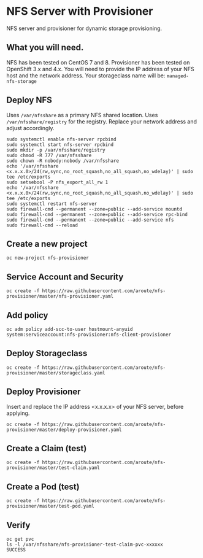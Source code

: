 # NFS Server with Provisioner
NFS server and provisioner for dynamic storage provisioning.

## What you will need.
NFS has been tested on CentOS 7 and 8. Provisioner has been tested on OpenShift 3.x and 4.x. You will need to provide the IP address of your NFS host and the network address. Your storageclass name will be: `managed-nfs-storage`

## Deploy NFS
Uses `/var/nfsshare` as a primary NFS shared location. Uses `/var/nfsshare/registry` for the registry. Replace your network address and adjust accordingly.
```
sudo systemctl enable nfs-server rpcbind
sudo systemctl start nfs-server rpcbind
sudo mkdir -p /var/nfsshare/registry
sudo chmod -R 777 /var/nfsshare
sudo chown -R nobody:nobody /var/nfsshare
echo '/var/nfsshare <x.x.x.0>/24(rw,sync,no_root_squash,no_all_squash,no_wdelay)' | sudo tee /etc/exports
sudo setsebool -P nfs_export_all_rw 1
echo '/var/nfsshare <x.x.x.0>/24(rw,sync,no_root_squash,no_all_squash,no_wdelay)' | sudo tee /etc/exports
sudo systemctl restart nfs-server
sudo firewall-cmd --permanent --zone=public --add-service mountd
sudo firewall-cmd --permanent --zone=public --add-service rpc-bind
sudo firewall-cmd --permanent --zone=public --add-service nfs
sudo firewall-cmd --reload
```

## Create a new project
```
oc new-project nfs-provisioner
```
## Service Account and Security
```
oc create -f https://raw.githubusercontent.com/aroute/nfs-provisioner/master/nfs-provisioner.yaml
```
## Add policy
```
oc adm policy add-scc-to-user hostmount-anyuid system:serviceaccount:nfs-provisioner:nfs-client-provisioner
```
## Deploy Storageclass
```
oc create -f https://raw.githubusercontent.com/aroute/nfs-provisioner/master/storageclass.yaml
```
## Deploy Provisioner
Insert and replace the IP address <x.x.x.x> of your NFS server, before applying.
```
oc create -f https://raw.githubusercontent.com/aroute/nfs-provisioner/master/deploy-provisioner.yaml
```
## Create a Claim (test)
```
oc create -f https://raw.githubusercontent.com/aroute/nfs-provisioner/master/test-claim.yaml
```
## Create a Pod (test)
```
oc create -f https://raw.githubusercontent.com/aroute/nfs-provisioner/master/test-pod.yaml
```
## Verify
```
oc get pvc
ls -l /var/nfsshare/nfs-provisioner-test-claim-pvc-xxxxxx
SUCCESS
```
